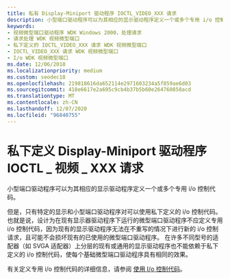```yaml
---
title: 私有 Display-Miniport 驱动程序 IOCTL_VIDEO_XXX 请求
description: 小型端口驱动程序可以为其相应的显示驱动程序定义一个或多个专用 i/o 控制代码。
keywords:
- 视频微型端口驱动程序 WDK Windows 2000，处理请求
- 请求处理 WDK 视频微型端口
- 私下定义的 IOCTL_VIDEO_XXX 请求 WDK 视频微型端口
- IOCTL_VIDEO_XXX 请求 WDK 视频微型端口
- I/o WDK 视频微型端口
ms.date: 12/06/2018
ms.localizationpriority: medium
ms.custom: seodec18
ms.openlocfilehash: 219818616da652114e2971603234a5f859ae6d03
ms.sourcegitcommit: 418e6617e2a695c9cb4b37b5b60e264760858acd
ms.translationtype: MT
ms.contentlocale: zh-CN
ms.lasthandoff: 12/07/2020
ms.locfileid: "96840755"
---
```

# <a name="privately-defined-display-miniport-driver-ioctl_video_xxx-requests"></a>私下定义 Display-Miniport 驱动程序 IOCTL \_ 视频 \_ XXX 请求

小型端口驱动程序可以为其相应的显示驱动程序定义一个或多个专用 i/o 控制代码。

但是，只有特定的显示和小型端口驱动程序对可以使用私下定义的 i/o 控制代码。 也就是说，设计为在现有显示器驱动程序下运行的微型端口驱动程序不应定义专用 i/o 控制代码，因为现有的显示驱动程序无法在不重写的情况下进行新的 i/o 控制请求，且可能不会损坏现有的已使用的微型端口驱动程序。 在许多不同型号的适配器（如 SVGA 适配器）上分层的现有或通用的显示驱动程序也不能依赖于私下定义的 i/o 控制代码，使每个基础微型端口驱动程序具有相同的效果。

有关定义专用 i/o 控制代码的详细信息，请参阅 [使用 I/o 控制代码](../kernel/introduction-to-i-o-control-codes.md)。

 

